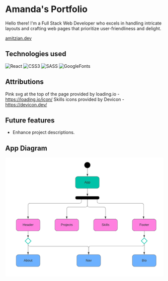 # Amanda's Portfolio

Hello there! I'm a Full Stack Web Developer who excels in handling intricate layouts and crafting web pages that prioritize user-friendliness and delight.

[amitzian.dev](https://amitzian.dev/)

## Technologies used

![React](https://img.shields.io/badge/React-20232A?style=for-the-badge&logo=react&logoColor=61DAFB)
![CSS3](https://img.shields.io/badge/css3-%231572B6.svg?style=for-the-badge&logo=css3&logoColor=white)
![SASS](https://img.shields.io/badge/SASS-hotpink.svg?style=for-the-badge&logo=SASS&logoColor=white)
![GoogleFonts](https://img.shields.io/badge/Google_Fonts-gray?style=for-the-badge&logo=googlefonts&logoColor=white)

## Attributions

Pink svg at the top of the page provided by loading.io - https://loading.io/icon/
Skills icons provided by Devicon - https://devicon.dev/

## Future features

-   Enhance project descriptions.

## App Diagram

![](./public/assets/images/project-diagram.png)
